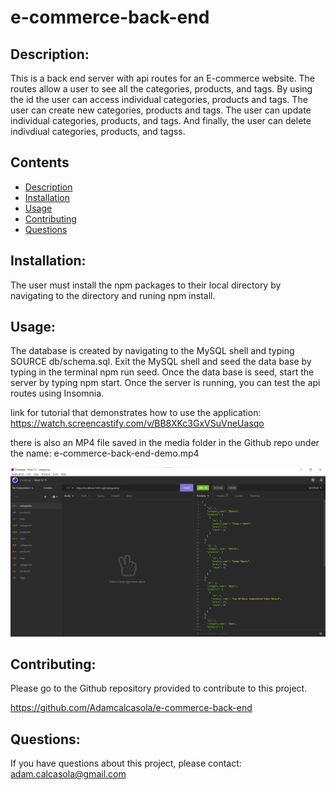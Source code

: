 # e-commerce-back-end

## Description: 
This is a back end server with api routes for an E-commerce website. The routes allow a user to see all the categories, products, and tags. By using the id the user can access individual categories, products and tags. The user can create new categories, products and tags. The user can update individual categories, products, and tags. And finally, the user can delete indivdiual categories, products, and tagss.

## Contents
- [Description](#description)
- [Installation](#installation)
- [Usage](#usage)
- [Contributing](#contributing)
- [Questions](#questions)

## Installation: 
The user must install the npm packages to their local directory by navigating to the directory and runing npm install.

## Usage:
The database is created by navigating to the MySQL shell and typing SOURCE db/schema.sql. Exit the MySQL shell and seed the data base by typing in the terminal npm run seed. Once the data base is seed, start the server by typing npm start. Once the server is running, you can test the api routes using Insomnia.

link for tutorial that demonstrates how to use the application:
https://watch.screencastify.com/v/BB8XKc3GxVSuVneUasqo

there is also an MP4 file saved in the media folder in the Github repo under the name: e-commerce-back-end-demo.mp4

![e-commerce-back-end-screenshot](/media/e-commerce-back-end-screenshot.png?raw=true "screenshot")

## Contributing:
Please go to the Github repository provided to contribute to this project.

https://github.com/Adamcalcasola/e-commerce-back-end

## Questions:
If you have questions about this project, please contact:
adam.calcasola@gmail.com